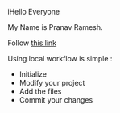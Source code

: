 iHello Everyone


My Name is Pranav Ramesh.


Follow [this link](./README.md)

Using local workflow is simple :

* Initialize
* Modify your project
* Add the files
* Commit your changes 
